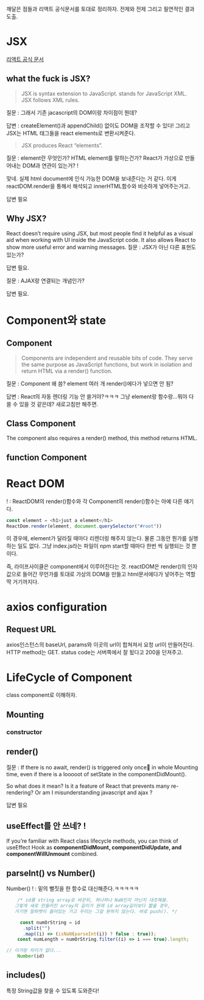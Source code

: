 깨달은 점들과 리액트 공식문서를 토대로 정리하자.
전제와 전제 그리고 필연적인 결과 도출. 
# JSX
[리액트 공식 문서](https://reactjs.org/docs/introducing-jsx.html)
## what the fuck is JSX?
> JSX is syntax extension to JavaScript. stands for JavaScript XML. JSX follows XML rules.

질문 : 그래서 기존 jacascript의 DOM이랑 차이점이 뭔데?

답변 : createElement()과 appendChild() 없이도 DOM을 조작할 수 있다! 그리고 JSX는 HTML 태그들을 react elements로 변환시켜준다.

> JSX produces React “elements”.

질문 : element란 무엇인가? HTML element를 말하는건가?
React가 가상으로 만들어내는 DOM과 연관이 있는거? ! 

맞네. 실제 html document에 인식 가능한 DOM을 보내준다는 거 같다. 이게 reactDOM.render을 통해서 해석되고 innerHTML함수와 비슷하게 넣어주는거고.

답변 필요


## Why JSX?


React doesn’t require using JSX, but most people find it helpful as a visual aid when working with UI inside the JavaScript code. It also allows React to show more useful error and warning messages.
질문 : JSX가 아닌 다른 표현도 있는가? 

답변 필요.

질문 : AJAX랑 연결되는 개념인가?

답변 필요.

# Component와 state
## Component
> Components are independent and reusable bits of code. They serve the same purpose as JavaScript functions, but work in isolation and return HTML via a render() function.


질문 : Component 왜 씀? element 여러 개 render()에다가 넣으면 안 됨?

답변 : React의 자동 렌더링 기능 안 쓸거야?ㅋㅋㅋ 그냥 element랑 함수랑...뭐야 다 쓸 수 있을 것 같은데? 새로고침만 해주면. 

## Class Component
The component also requires a render() method, this method returns HTML.
## function Component

# React DOM
! : ReactDOM의 render()함수와 각 Component의 render()함수는 아예 다른 얘기다. 
```js
const element = <h1>just a element</h1>
ReactDom.render(element, document.querySelector("#root"))
```
이 경우에, element가 달라질 때마다 리렌더링 해주지 않는다. 물론 그동안 뭔가를 실행하는 일도 없다. 그냥 index.js라는 파일이 npm start할 때마다 한번 씩 실행되는 것 뿐이다.

즉, 라이프사이클은 component에서 이루어진다는 것. reactDOM은 render()의 인자값으로 들어간 무언가를 토대로 가상의 DOM을 만들고 html문서에다가 넣어주는 역할 딱 거기까지다. 

# axios configuration
## Request URL
  axios인스턴스의 baseUrl, params와 이곳의 url이 합쳐져서 요청 url이 만들어진다.
  HTTP method는 GET. status code는 서버쪽에서 잘 됬다고 200을 던져주고.


# LifeCycle of Component
class component로 이해하자.

## Mounting

### constructor

## render()
질문 : If there is no await, render() is triggered only once🤔 in whole Mounting time, even if there is a looooot of setState in the componentDidMount().

So what does it mean? Is it a feature of React that prevents many re-rendering? Or am I misunderstanding javascript and ajax ?

답변 필요



## useEffect를 안 쓰네? !
If you’re familiar with React class lifecycle methods, you can think of useEffect Hook as **componentDidMount, componentDidUpdate, and componentWillUnmount** combined.


## parseInt() vs Number()
Number() ! : 밑의 뻘짓을 한 함수로 대신해준다.ㅋㅋㅋㅋㅋ 
```js
    /* id를 string array로 바꾼뒤, 하나하나 NaN인지 아닌지 대조해봄.
   그렇게 새로 만들어진 array의 길이가 원래 id array길이보다 짧을 경우,
   거기엔 알파벳이 들어있는 거고 우리는 그걸 원하지 않는다. 바로 push(). */

     const numOrString = id
      .split("")
      .map((i) => (isNaN(parseInt(i)) ? false : true));
    const numLength = numOrString.filter((i) => i === true).length;

// 이거랑 차이가 없다...
    Number(id)
```

## includes()
특정 String값을 찾을 수 있도록 도와준다!